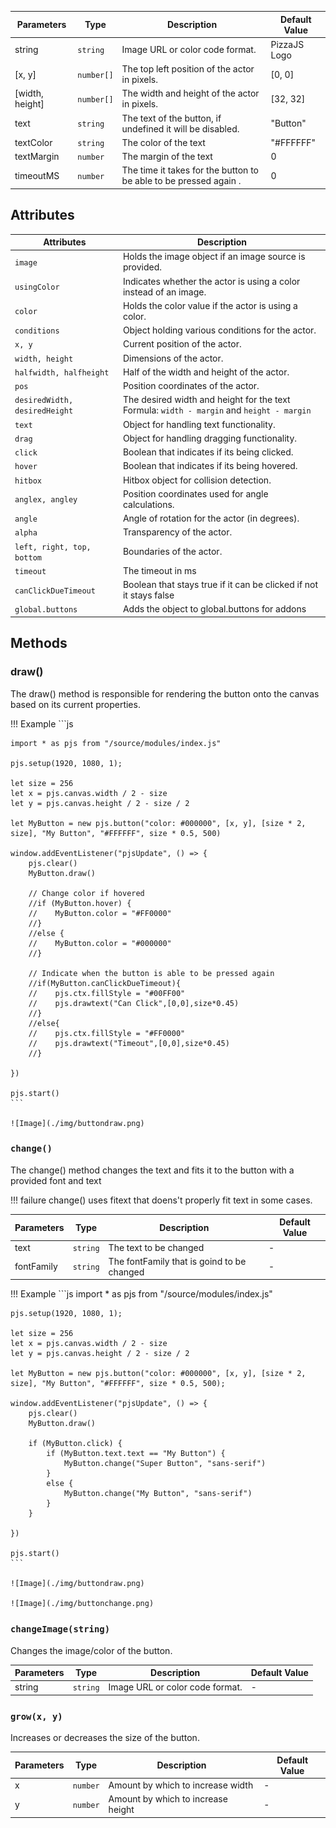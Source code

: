 | Parameters          | Type      | Description                                                        | Default Value  |
|---------------------|-----------|--------------------------------------------------------------------|----------------|
| string              | `string`  | Image URL or color code format.                                    | PizzaJS Logo   |
| [x, y]              | `number[]`| The top left position of the actor in pixels.                      | [0, 0]         |
| [width, height]     | `number[]`| The width and height of the actor in pixels.                       | [32, 32]       |
| text                | `string`  | The text of the button, if undefined it will be disabled.          | "Button"       |
| textColor           | `string`  | The color of the text                                              | "#FFFFFF"      |
| textMargin          | `number`  | The margin of the text                                             | 0              |
| timeoutMS           | `number`  | The time it takes for the button to be able to be pressed again .  | 0              |

## Attributes

| Attributes                | Description                                                       |
|---------------------------|-------------------------------------------------------------------|
| `image`                   | Holds the image object if an image source is provided.            |
| `usingColor`              | Indicates whether the actor is using a color instead of an image. |
| `color`                   | Holds the color value if the actor is using a color.              |
| `conditions`              | Object holding various conditions for the actor.                  |
| `x, y`                    | Current position of the actor.                                    |
| `width, height`           | Dimensions of the actor.                                          |
| `halfwidth, halfheight`   | Half of the width and height of the actor.                        |
| `pos`                     | Position coordinates of the actor.                                |
| `desiredWidth, desiredHeight`        | The desired width and height for the text Formula: `width - margin` and `height - margin`    |
| `text`                    | Object for handling text functionality.                           |
| `drag`                    | Object for handling dragging functionality.                       |
| `click`                    | Boolean that indicates if its being clicked.                       |
| `hover`                    | Boolean that indicates if its being hovered.                     |
| `hitbox`                  | Hitbox object for collision detection.                            |
| `anglex, angley`          | Position coordinates used for angle calculations.                 |
| `angle`                   | Angle of rotation for the actor (in degrees).                     |
| `alpha`                   | Transparency of the actor.                                        |
|`left, right, top, bottom` | Boundaries of the actor.                                          |
| `timeout`                   | The timeout in ms                                      |
| `canClickDueTimeout`                   | Boolean that stays true if it can be clicked if not it stays false                                        |
| `global.buttons`          | Adds the object to global.buttons for addons                       |    

## Methods

### draw()

The draw() method is responsible for rendering the button onto the canvas based on its current properties.

!!! Example
    ```js

    import * as pjs from "/source/modules/index.js"

    pjs.setup(1920, 1080, 1);

    let size = 256
    let x = pjs.canvas.width / 2 - size
    let y = pjs.canvas.height / 2 - size / 2

    let MyButton = new pjs.button("color: #000000", [x, y], [size * 2, size], "My Button", "#FFFFFF", size * 0.5, 500)

    window.addEventListener("pjsUpdate", () => {
        pjs.clear()
        MyButton.draw()

        // Change color if hovered
        //if (MyButton.hover) {
        //    MyButton.color = "#FF0000"
        //}
        //else {
        //    MyButton.color = "#000000"
        //}

        // Indicate when the button is able to be pressed again
        //if(MyButton.canClickDueTimeout){
        //    pjs.ctx.fillStyle = "#00FF00"
        //    pjs.drawtext("Can Click",[0,0],size*0.45)
        //}
        //else{
        //    pjs.ctx.fillStyle = "#FF0000"
        //    pjs.drawtext("Timeout",[0,0],size*0.45)
        //}

    })

    pjs.start()
    ```

    ![Image](./img/buttondraw.png)

### `change()`

The change() method changes the text and fits it to the button with a provided font and text

!!! failure
    change() uses fitext that doens't properly fit text in some cases.

| Parameters          | Type      | Description                                       | Default Value  |
|---------------------|-----------|---------------------------------------------------|----------------|
| text              | `string`  | The text to be changed                   | -              |
| fontFamily              | `string`  | The fontFamily that is goind to be changed                  | -              |

!!! Example
    ```js
    import * as pjs from "/source/modules/index.js"

    pjs.setup(1920, 1080, 1);

    let size = 256
    let x = pjs.canvas.width / 2 - size
    let y = pjs.canvas.height / 2 - size / 2

    let MyButton = new pjs.button("color: #000000", [x, y], [size * 2, size], "My Button", "#FFFFFF", size * 0.5, 500);

    window.addEventListener("pjsUpdate", () => {
        pjs.clear()
        MyButton.draw()

        if (MyButton.click) {
            if (MyButton.text.text == "My Button") {
                MyButton.change("Super Button", "sans-serif")
            }
            else {
                MyButton.change("My Button", "sans-serif")
            }
        }

    })

    pjs.start()
    ```

    ![Image](./img/buttondraw.png)

    ![Image](./img/buttonchange.png)


### `changeImage(string)`

Changes the image/color of the button.

| Parameters          | Type      | Description                                       | Default Value  |
|---------------------|-----------|---------------------------------------------------|----------------|
| string              | `string`  | Image URL or color code format.                   | -              |

### `grow(x, y)`

Increases or decreases the size of the button.

| Parameters          | Type      | Description                                       | Default Value  |
|---------------------|-----------|---------------------------------------------------|----------------|
| x                   | `number`  | Amount by which to increase width                 | -              |
| y                   | `number`  | Amount by which to increase height                | -              |


